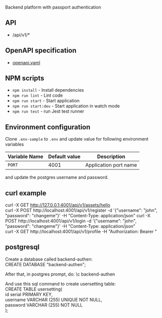 Backend platform with passport authentication

## API

- /api/v1/\*

## OpenAPI specification

- [openapi.yaml](./openapi/openapi.yaml)

## NPM scripts

- `npm install` - Install dependencies
- `npm run lint` - Lint code
- `npm run start` - Start application
- `npm run start:dev` - Start application in watch mode
- `npm run test` - run Jest test runner

## Environment configuration

Clone `.env-sample` to `.env` and update value for following environment variables

| Variable Name        | Default value  | Description               |
| -------------------- | -------------- | ------------------------- |
| `PORT`               | 4001           | Application port name     |

and update the postgres username and password.  

## curl example
curl -X GET http://127.0.0.1:4001/api/v1/assets/hello  
curl -X POST http://localhost:4001/api/v1/register -d '{"username": "john", "password": "changeme"}' -H "Content-Type: application/json" 
curl -X POST http://localhost:4001/api/v1/login -d '{"username": "john", "password": "changeme"}' -H "Content-Type: application/json"  
curl -X GET http://localhost:4001/api/v1/profile -H "Authorization: Bearer <token>"  
 

## postgresql
Create a database called backend-authen:  
CREATE DATABASE "backend-authen";  
    
After that, in postgres prompt, do: \c backend-authen  

And use this sql command to create usersetting table:  
CREATE TABLE usersetting(  
   id serial PRIMARY KEY,  
   username VARCHAR (255)  UNIQUE NOT NULL,  
   password VARCHAR (255)  NOT NULL  
);  
